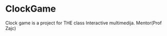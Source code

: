 ClockGame
=========

Clock game is a project for THE class Interactive multimedija. Mentor(Prof Zajc)

